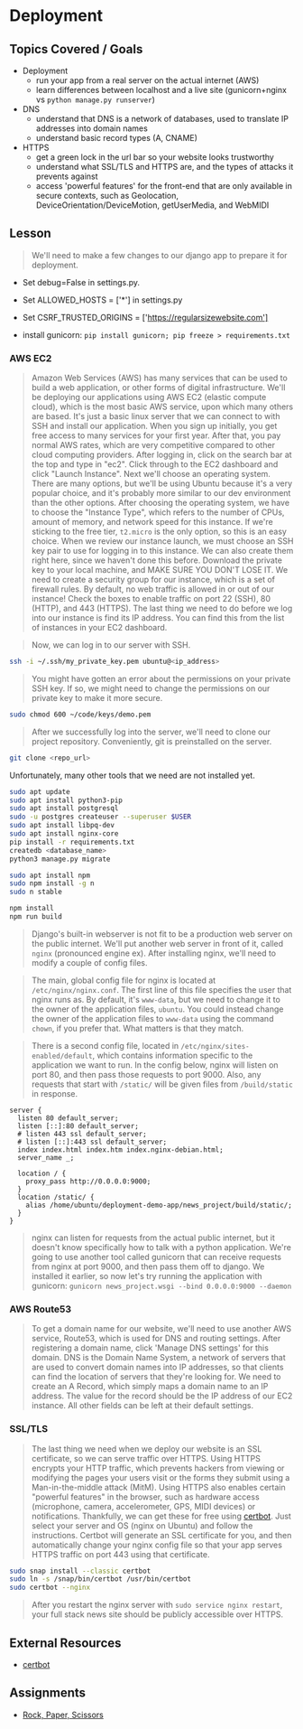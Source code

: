 # Deployment

## Topics Covered / Goals
- Deployment
  - run your app from a real server on the actual internet (AWS)
  - learn differences between localhost and a live site (gunicorn+nginx vs `python manage.py runserver`)
- DNS
  - understand that DNS is a network of databases, used to translate IP addresses into domain names
  - understand basic record types (A, CNAME)
- HTTPS
  - get a green lock in the url bar so your website looks trustworthy
  - understand what SSL/TLS and HTTPS are, and the types of attacks it prevents against
  - access 'powerful features' for the front-end that are only available in secure contexts, such as Geolocation, DeviceOrientation/DeviceMotion, getUserMedia, and WebMIDI

## Lesson

> We'll need to make a few changes to our django app to prepare it for deployment. 
- Set debug=False in settings.py.
- Set ALLOWED_HOSTS = ['*'] in settings.py
- Set CSRF_TRUSTED_ORIGINS = ['https://regularsizewebsite.com']

- install gunicorn: `pip install gunicorn; pip freeze > requirements.txt`


### AWS EC2
> Amazon Web Services (AWS) has many services that can be used to build a web application, or other forms of digital infrastructure. We'll be deploying our applications using AWS EC2 (elastic compute cloud), which is the most basic AWS service, upon which many others are based. It's just a basic linux server that we can connect to with SSH and install our application.
> When you sign up initially, you get free access to many services for your first year. After that, you pay normal AWS rates, which are very competitive compared to other cloud computing providers. 
> After logging in, click on the search bar at the top and type in "ec2". Click through to the EC2 dashboard and click "Launch Instance". Next we'll choose an operating system. There are many options, but we'll be using Ubuntu because it's a very popular choice, and it's probably more similar to our dev environment than the other options. 
> After choosing the operating system, we have to choose the "Instance Type", which refers to the number of CPUs, amount of memory, and network speed for this instance. If we're sticking to the free tier, `t2.micro` is the only option, so this is an easy choice. 
> When we review our instance launch, we must choose an SSH key pair to use for logging in to this instance. We can also create them right here, since we haven't done this before. Download the private key to your local machine, and MAKE SURE YOU DON'T LOSE IT.
> We need to create a security group for our instance, which is a set of firewall rules. By default, no web traffic is allowed in or out of our instance! Check the boxes to enable traffic on port 22 (SSH), 80 (HTTP), and 443 (HTTPS).
> The last thing we need to do before we log into our instance is find its IP address. You can find this from the list of instances in your EC2 dashboard. 

> Now, we can log in to our server with SSH. 
```bash
ssh -i ~/.ssh/my_private_key.pem ubuntu@<ip_address>
```
> You might have gotten an error about the permissions on your private SSH key. If so, we might need to change the permissions on our private key to make it more secure.

```bash
sudo chmod 600 ~/code/keys/demo.pem
```

> After we successfully log into the server, we'll need to clone our project repository. Conveniently, git is preinstalled on the server.
```bash
git clone <repo_url>
```

Unfortunately, many other tools that we need are not installed yet. 

```bash
sudo apt update
sudo apt install python3-pip
sudo apt install postgresql
sudo -u postgres createuser --superuser $USER
sudo apt install libpq-dev
sudo apt install nginx-core
pip install -r requirements.txt
createdb <database_name>
python3 manage.py migrate

sudo apt install npm
sudo npm install -g n
sudo n stable

npm install
npm run build
```


> Django's built-in webserver is not fit to be a production web server on the public internet. We'll put another web server in front of it, called `nginx` (pronounced engine ex). After installing nginx, we'll need to modify a couple of config files.

> The main, global config file for nginx is located at `/etc/nginx/nginx.conf`. The first line of this file specifies the user that nginx runs as. By default, it's `www-data`, but we need to change it to the owner of the application files, `ubuntu`. You could instead change the owner of the application files to `www-data` using the command `chown`, if you prefer that. What matters is that they match. 

> There is a second config file, located in `/etc/nginx/sites-enabled/default`, which contains information specific to the application we want to run. In the config below, nginx will listen on port 80, and then pass those requests to port 9000. Also, any requests that start with `/static/` will be given files from `/build/static` in response. 

```
server {
  listen 80 default_server;
  listen [::]:80 default_server;
  # listen 443 ssl default_server;
  # listen [::]:443 ssl default_server;
  index index.html index.htm index.nginx-debian.html;
  server_name _;

  location / {
    proxy_pass http://0.0.0.0:9000;
  }
  location /static/ {
    alias /home/ubuntu/deployment-demo-app/news_project/build/static/;
  }
}
```
> nginx can listen for requests from the actual public internet, but it doesn't know specifically how to talk with a python application. We're going to use another tool called gunicorn that can receive requests from nginx at port 9000, and then pass them off to django.  We installed it earlier, so now let's try running the application with gunicorn: `gunicorn news_project.wsgi --bind 0.0.0.0:9000 --daemon`

### AWS Route53
> To get a domain name for our website, we'll need to use another AWS service, Route53, which is used for DNS and routing settings. After registering a domain name, click 'Manage DNS settings' for this domain. DNS is the Domain Name System, a network of servers that are used to convert domain names into IP addresses, so that clients can find the location of servers that they're looking for. We need to create an A Record, which simply maps a domain name to an IP address. The value for the record should be the IP address of our EC2 instance. All other fields can be left at their default settings. 

### SSL/TLS
> The last thing we need when we deploy our website is an SSL certificate, so we can serve traffic over HTTPS. Using HTTPS encrypts your HTTP traffic, which prevents hackers from viewing or modifying the pages your users visit or the forms they submit using a Man-in-the-middle attack (MitM). Using HTTPS also enables certain "powerful features" in the browser, such as hardware access (microphone, camera, accelerometer, GPS, MIDI devices) or notifications. 
> Thankfully, we can get these for free using [certbot](https://certbot.eff.org/instructions). Just select your server and OS (nginx on Ubuntu) and follow the instructions. Certbot will generate an SSL certificate for you, and then automatically change your nginx config file so that your app serves HTTPS traffic on port 443 using that certificate.

```bash
sudo snap install --classic certbot
sudo ln -s /snap/bin/certbot /usr/bin/certbot
sudo certbot --nginx
```

> After you restart the nginx server with `sudo service nginx restart`, your full stack news site should be publicly accessible over HTTPS.

## External Resources
- [certbot](https://certbot.eff.org/instructions)

## Assignments
- [Rock, Paper, Scissors](https://github.com/sierraplatoon/app-rock-paper-scissors)




